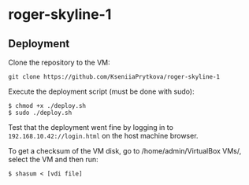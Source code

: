 # roger-skyline-1

## Deployment
Clone the repository to the VM:
```
git clone https://github.com/KseniiaPrytkova/roger-skyline-1
```
Execute the deployment script (must be done with sudo):
```
$ chmod +x ./deploy.sh
$ sudo ./deploy.sh
```
Test that the deployment went fine by logging in to `192.168.10.42://login.html` on the host machine browser.

To get a checksum of the VM disk, go to /home/admin/VirtualBox VMs/, select the VM and then run:
```
$ shasum < [vdi file]
```
